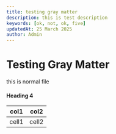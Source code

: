 ```yaml
---
title: testing gray matter
description: this is test description
keywords: [ok, not, ok, five]
updatedAt: 25 March 2025
author: Admin
---
```


# Testing Gray Matter
this is normal file

#### Heading 4

|col1|col2|
|----|----|
|cell1|cell2|
